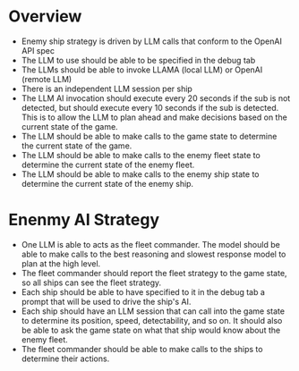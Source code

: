 # Overview
- Enemy ship strategy is driven by LLM calls that conform to the OpenAI API spec
- The LLM to use should be able to be specified in the debug tab
- The LLMs should be able to invoke LLAMA (local LLM) or OpenAI (remote LLM)
- There is an independent LLM session per ship
- The LLM AI invocation should execute every 20 seconds if the sub is not detected, but should execute every 10 seconds if the sub is detected.  This is to allow the LLM to plan ahead and make decisions based on the current state of the game.
- The LLM should be able to make calls to the game state to determine the current state of the game.
- The LLM should be able to make calls to the enemy fleet state to determine the current state of the enemy fleet.
- The LLM should be able to make calls to the enemy ship state to determine the current state of the enemy ship.


# Enenmy AI Strategy
- One LLM is able to acts as the fleet commander.  The model should be able to make calls to the best reasoning and slowest response model to plan at the high level.
- The fleet commander should report the fleet strategy to the game state, so all ships can see the fleet strategy.
- Each ship should be able to have specified to it in the debug tab a prompt that will be used to drive the ship's AI.
- Each ship should have an LLM session that can call into the game state to determine its position, speed, detectability, and so on.  It should also be able to ask the game state on what that ship would know about the enemy fleet.
- The fleet commander should be able to make calls to the ships to determine their actions.